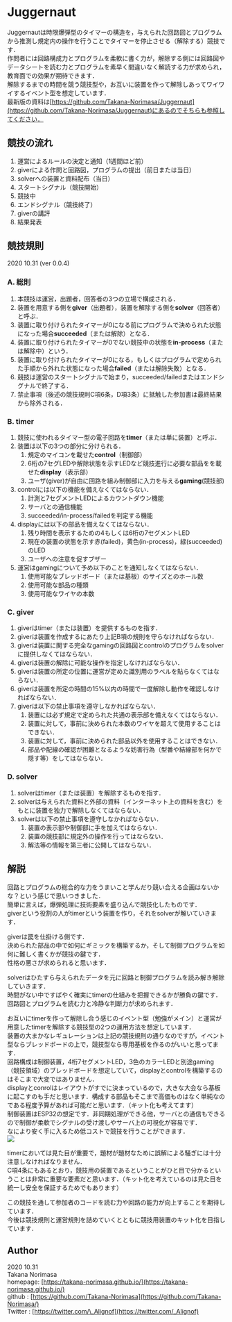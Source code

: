 # Juggernaut  
Juggernautは時限爆弾型のタイマーの構造を，与えられた回路図とプログラムから推測し規定内の操作を行うことでタイマーを停止させる（解除する）競技です．    
作問者には回路構成力とプログラムを柔軟に書く力が，解除する側には回路図やデータシートを読む力とプログラムを素早く間違いなく解読する力が求められ，教育面での効果が期待できます．    
解除するまでの時間を競う競技型や，お互いに装置を作って解除しあってワイワイするイベント型を想定しています．    
最新版の資料は[https://github.com/Takana-Norimasa/Juggernaut](https://github.com/Takana-Norimasa/Juggernaut)にあるのでそちらも参照してください．  
  
  
## 競技の流れ  
1. 運営によるルールの決定と通知（1週間ほど前）  
1. giverによる作問と回路図，プログラムの提出（前日または当日）  
1. solverへの装置と資料配布（当日）  
1. スタートシグナル（競技開始）  
1. 競技中  
1. エンドシグナル（競技終了）  
1. giverの講評  
1. 結果発表  
  
  
## 競技規則  
2020 10.31 (ver 0.0.4)  
  
### A. 総則  
1. 本競技は運営，出題者，回答者の3つの立場で構成される．  
1. 装置を用意する側を**giver**（出題者），装置を解除する側を**solver**（回答者）と呼ぶ．  
1. 装置に取り付けられたタイマーが0になる前にプログラムで決められた状態になった場合**succeeded**（または解除）となる．  
1. 装置に取り付けられたタイマーが0でない競技中の状態を**in-process**（または解除中）という．  
1. 装置に取り付けられたタイマーが0になる，もしくはプログラムで定められた手順から外れた状態になった場合**failed**（または解除失敗）となる．  
1. 競技は運営のスタートシグナルで始まり，succeeded/failedまたはエンドシグナルで終了する．  
1. 禁止事項（後述の競技規則C項6条，D項3条）に抵触した参加書は最終結果から除外される．  
  
### B. timer  
1. 競技に使われるタイマー型の電子回路を**timer**（または単に装置）と呼ぶ．  
1. 装置は以下の3つの部分に分けられる．  
	1. 規定のマイコンを載せた**control**（制御部）  
	1. 6桁の7セグLEDや解除状態を示すLEDなど競技進行に必要な部品をを載せた**display**（表示部）  
	1. ユーザ(giver)が自由に回路を組み制御部に入力を与える**gaming**(競技部)  
1. controlには以下の機能を備えなくてはならない．  
	1. 計測と7セグメントLEDによるカウントダウン機能  
	1. サーバとの通信機能  
	1. succeeded/in-process/failedを判定する機能  
1. displayには以下の部品を備えなくてはならない．  
	1. 残り時間を表示するための4もしくは6桁の7セグメントLED  
	1. 現在の装置の状態を示す赤(failed)，黄色(in-process)，緑(succeeded)のLED  
	1. ユーザへの注意を促すブザー  
1. 運営はgamingについて予め以下のことを通知しなくてはならない．  
	1. 使用可能なブレッドボード（または基板）のサイズとのホール数  
	1. 使用可能な部品の種類  
	1. 使用可能なワイヤの本数  
  
### C. giver  
1. giverはtimer（または装置）を提供するものを指す．  
1. giverは装置を作成するにあたり上記B項の規則を守らなければならない．  
1. giverは装置に関する完全なgamingの回路図とcontrolのプログラムをsolverに提供しなくてはならない．  
1. giverは装置の解除に可能な操作を指定しなければならない．  
1. giverは装置の所定の位置に運営が定めた識別用のラベルを貼らなくてはならない．  
1. giverは装置を所定の時間の15%以内の時間で一度解除し動作を確認しなければならない．  
1. giverは以下の禁止事項を遵守しなかればならない．  
	1. 装置には必ず規定で定められた共通の表示部を備えなくてはならない．  
	1. 装置に対して，事前に決められた本数のワイヤを超えて使用することはできない．  
	1. 装置に対して，事前に決められた部品以外を使用することはできない．  
	1. 部品や配線の確認が困難となるような妨害行為（型番や結線部を何かで隠す等）をしてはならない．  
  
### D. solver  
1. solverはtimer（または装置）を解除するものを指す．  
1. solverは与えられた資料と外部の資料（インターネット上の資料を含む）をもとに装置を独力で解除しなくてはならない．  
1. solverは以下の禁止事項を遵守しなかればならない．  
	1. 装置の表示部や制御部に手を加えてはならない．  
	1. 装置の競技部に規定外の操作を行ってはならない．  
	1. 解法等の情報を第三者に公開してはならない．  
  
  
  
## 解説  
回路とプログラムの総合的な力をうまいこと学んだり競い合える企画はないかな？という感じで思いつきました．  
簡単に言えば，爆弾処理に技術要素を盛り込んで競技化したものです．  
giverという役割の人がtimerという装置を作り，それをsolverが解いていきます．  
  
giverは罠を仕掛ける側です．  
決められた部品の中で如何にギミックを構築するか，そして制御プログラムを如何に難しく書くかが競技の鍵です．  
性格の悪さが求められると思います．  
  
solverはひたすら与えられたデータを元に回路と制御プログラムを読み解き解除していきます．  
時間がない中ですばやく確実にtimerの仕組みを把握できるかが勝負の鍵です．  
回路図とプログラムを読む力と冷静な判断力が求められます．  
  
お互いにtimerを作って解除し合う感じのイベント型（勉強がメイン）と運営が用意したtimerを解除する競技型の2つの運用方法を想定しています．  
装置の大まかなレギュレーションは上記の競技規則の通りなのですが，イベント型ならブレッドボードの上で，競技型なら専用基板を作るのがいいと思ってます．  
回路構成は制御装置，4桁7セグメントLED，3色のカラーLEDと別途gaming（競技領域）のブレッドボードを想定していて，displayとcontrolを構築するのはそこまで大変ではありません．  
displayとconrolはレイアウトがすでに決まっているので，大きな大会なら基板に起こすのも手だと思います．構成する部品もそこまで高価ものはなく単純なのである程度予算があれば可能だと思います．（キット化も考えてます）  
制御装置はESP32の想定です．非同期処理ができる他，サーバとの通信もできるので制御が柔軟でシグナルの受け渡しやサーバ上の可視化が容易です．  
なにより安く手に入るため低コストで競技を行うことができます．  
![](./image/DSC_0869.JPG)
  
timerにおいては見た目が重要で，題材が題材なために誤解による騒ぎには十分注意しなければなりません．  
C項4条にもあるとおり，競技用の装置であるということがひと目で分かるということは非常に重要な要素だと思います．（キット化を考えているのは見た目を統一し安全を保証するためでもあります）  
  
この競技を通して参加者のコードを読む力や回路の能力が向上することを期待しています．  
今後は競技規則と運営規則を詰めていくとともに競技用装置のキット化を目指しています．  


## Author 
2020 10.31  
Takana Norimasa  
homepage: [https://takana-norimasa.github.io/](https://takana-norimasa.github.io/)  
github  : [https://github.com/Takana-Norimasa](https://github.com/Takana-Norimasa/)  
Twitter : [https://twitter.com/\_Alignof](https://twitter.com/_Alignof)  
  
